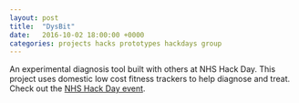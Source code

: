 ```yaml
---
layout: post
title:  "DysBit"
date:   2016-10-02 18:00:00 +0000
categories: projects hacks prototypes hackdays group
---
```

An experimental diagnosis tool built with others at NHS Hack Day. This project uses domestic low cost fitness trackers to help diagnose and treat. Check out the [NHS Hack Day event][nhshackday-event-newcastle].

[nhshackday-event-newcastle]: http://nhshackday.com/previous/events/2016/05/newcastle/